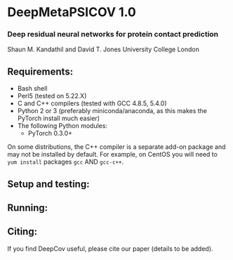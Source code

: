 # DeepMetaPSICOV 1.0
### Deep residual neural networks for protein contact prediction

Shaun M. Kandathil and David T. Jones
University College London

Requirements:
-------------
- Bash shell
- Perl5 (tested on 5.22.X)
- C and C++ compilers (tested with GCC 4.8.5, 5.4.0)
- Python 2 or 3 (preferably miniconda/anaconda, as this makes the PyTorch install much easier)
- The following Python modules:
  - PyTorch 0.3.0+

On some distributions, the C++ compiler is a separate add-on package and may not be installed by default. For example, on CentOS you will need to `yum install` packages `gcc` AND `gcc-c++`.



Setup and testing:
------------------



Running:
--------


Citing:
-------
If you find DeepCov useful, please cite our paper (details to be added).